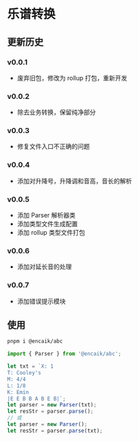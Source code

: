 # 乐谱转换

## 更新历史

### v0.0.1

- 废弃旧包，修改为 rollup 打包，重新开发

### v0.0.2

- 除去业务转换，保留纯净部分

### v0.0.3

- 修复文件入口不正确的问题

### v0.0.4

- 添加对升降号，升降调和音高，音长的解析

### v0.0.5

- 添加 Parser 解析器类
- 添加类型文件生成配置
- 添加 rollup 类型文件打包

### v0.0.6

- 添加对延长音的处理

### v0.0.7

- 添加错误提示模块

## 使用

```sh
pnpm i @encaik/abc
```

```javascript
import { Parser } from '@encaik/abc';

let txt = `X: 1
T: Cooley's
M: 4/4
L: 1/8
K: Emin
|E E B B A B E B|`;
let parser = new Parser(txt);
let resStr = parser.parse();
// 或
let parser = new Parser();
let resStr = parser.parse(txt);
```
